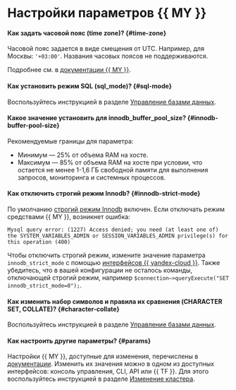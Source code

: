 # Настройки параметров {{ MY }}

#### Как задать часовой пояс (time zone)? {#time-zone}

Часовой пояс задается в виде смещения от UTC. Например, для Москвы: `'+03:00'`. Названия часовых поясов не поддерживаются.

Подробнее см. в [документации {{ MY }}](https://dev.mysql.com/doc/refman/5.7/en/time-zone-support.html#time-zone-variables).

#### Как установить режим SQL (sql_mode)? {#sql-mode}

Воспользуйтесь инструкцией в разделе [Управление базами данных](../../managed-mysql/operations/databases.md#sql-mode).

#### Какое значение установить для innodb_buffer_pool_size? {#innodb-buffer-pool-size}

Рекомендуемые границы для параметра:
* Минимум — 25% от объема RAM на хосте.
* Максимум — 85% от объема RAM на хосте при условии, что остается не менее 1-1,6 ГБ свободной памяти для выполнения запросов, мониторинга и системных процессов.

#### Как отключить строгий режим Innodb? {#innodb-strict-mode}

По умолчанию [строгий режим Innodb](../../managed-mysql/concepts/settings-list.md#setting-strict-mode) включен. Если отключать режим средствами {{ MY }}, возникнет ошибка:

```text
Mysql query error: (1227) Access denied; you need (at least one of) the SYSTEM_VARIABLES_ADMIN or SESSION_VARIABLES_ADMIN privilege(s) for this operation (400)
```

Чтобы отключить строгий режим, измените значение параметра `innodb_strict_mode` с помощью [интерфейсов {{ yandex-cloud }}](../../managed-mysql/operations/update.md#change-mysql-config). Также убедитесь, что в вашей конфигурации не осталось команды, отключающей строгий режим, например `$connection–>queryExecute("SET innodb_strict_mode=0");`.

#### Как изменить набор символов и правила их сравнения (CHARACTER SET, COLLATE)? {#character-collate}

Воспользуйтесь инструкцией в разделе [Управление базами данных](../../managed-mysql/operations/databases.md#charset-collate).

#### Как настроить другие параметры? {#params}

Настройки {{ MY }}, доступные для изменения, перечислены в [документации](../../managed-mysql/concepts/settings-list.md). Изменить их значения можно в одном из доступных интерфейсов: консоль управления, CLI, API или {{ TF }}. Для этого воспользуйтесь инструкцией в разделе [Изменение кластера](../../managed-mysql/operations/update.md#change-mysql-config).
